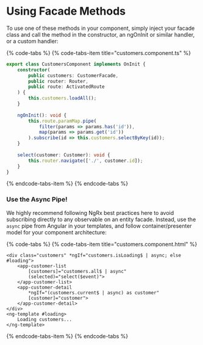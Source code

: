 # Using Facade Methods

To use one of these methods in your component, simply inject your facade class and call the method in the constructor, an ngOnInit or similar handler, or a custom handler:

{% code-tabs %}
{% code-tabs-item title="customers.component.ts" %}
```typescript
export class CustomersComponent implements OnInit {    
    constructor(
        public customers: CustomerFacade, 
        public router: Router,
        public route: ActivatedRoute
    ) {
        this.customers.loadAll();
    }
    
    ngOnInit(): void {
        this.route.paramMap.pipe(
            filter(params => params.has('id')),
            map(params => params.get('id'))
        ).subscribe(id => this.customers.selectByKey(id));
    }
    
    select(customer: Customer): void {
        this.router.navigate(['./', customer.id]);
    }
}
```
{% endcode-tabs-item %}
{% endcode-tabs %}

### Use the Async Pipe!

We highly recommend following NgRx best practices here to avoid subscribing directly to any observable on an entity facade. Instead, use the `async` pipe from Angular in your templates, and follow container/presenter model for your component architecture:

{% code-tabs %}
{% code-tabs-item title="customers.component.html" %}
```markup
<div class="customers" *ngIf="customers.isLoading$ | async; else #loading">
    <app-customer-list 
        [customers]="customers.all$ | async" 
        (selected)="select($event)">
    </app-customer-list>
    <app-customer-detail 
        *ngIf="(customers.current$ | async) as customer"
        [customer]="customer">
    </app-customer-detail>
</div>
<ng-template #loading>
    Loading customers...
</ng-template>
```
{% endcode-tabs-item %}
{% endcode-tabs %}

